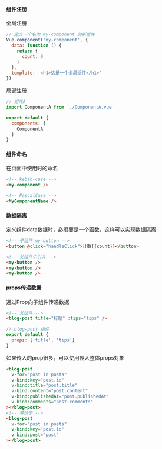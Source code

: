 #### 组件注册
全局注册
```js
// 定义一个名为 my-component 的新组件
Vue.component('my-component', {
  data: function () {
    return {
      count: 0
    }
  },
  template: '<h1>这是一个全局组件</h1>'
})
```

局部注册
```js
// 组件A
import ComponentA from './ComponentA.vue'

export default {
  components: {
    ComponentA
  }
}
```

#### 组件命名
在页面中使用时的命名
```html
<!-- kebab-case -->
<my-component />

<!-- PascalCase -->
<MyComponentName />
```

#### 数据隔离
定义组件data数据时，必须要是一个函数，这样可以实现数据隔离

```html
<!-- 子组件 my-button -->
<button @click="handleClick">计数{{count}}</button>

<!-- 父组件中引入 -->
<my-button />
<my-button />
<my-button />
```

#### props传递数据
通过Prop向子组件传递数据
```html
<!-- 父组件 -->
<blog-post title="标题" :tips="tips" />
```
```js
// blog-post 组件
export default {
  props: ['title', 'tips']
}
```
如果传入的prop很多，可以使用传入整体props对象
```html
<blog-post
  v-for="post in posts"
  v-bind:key="post.id"
  v-bind:title="post.title"
  v-bind:content="post.content"
  v-bind:publishedAt="post.publishedAt"
  v-bind:comments="post.comments"
></blog-post>
<!-- 等价于 -->
<blog-post
  v-for="post in posts"
  v-bind:key="post.id"
  v-bind:post="post"
></blog-post>
```